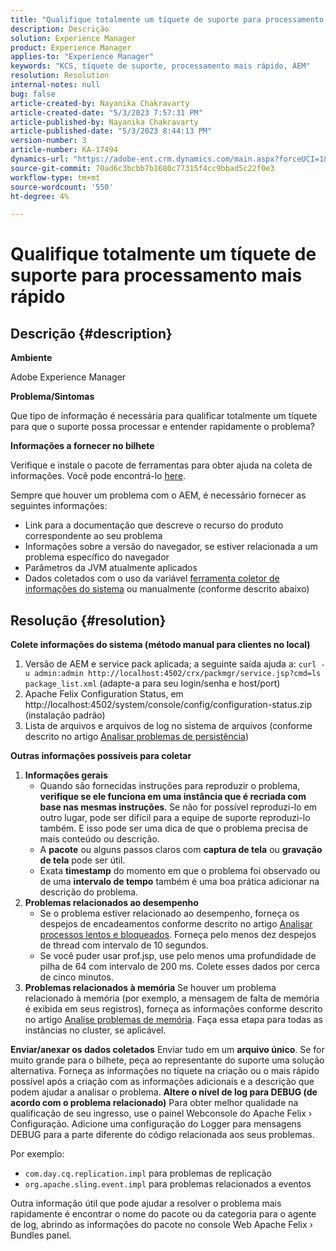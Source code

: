 ```yaml
---
title: "Qualifique totalmente um tíquete de suporte para processamento mais rápido"
description: Descrição
solution: Experience Manager
product: Experience Manager
applies-to: "Experience Manager"
keywords: "KCS, tíquete de suporte, processamento mais rápido, AEM"
resolution: Resolution
internal-notes: null
bug: false
article-created-by: Nayanika Chakravarty
article-created-date: "5/3/2023 7:57:31 PM"
article-published-by: Nayanika Chakravarty
article-published-date: "5/3/2023 8:44:13 PM"
version-number: 3
article-number: KA-17494
dynamics-url: "https://adobe-ent.crm.dynamics.com/main.aspx?forceUCI=1&pagetype=entityrecord&etn=knowledgearticle&id=18461fbc-ece9-ed11-a7c6-6045bd006b25"
source-git-commit: 70ad6c3bcbb7b1680c77315f4cc9bbad5c22f0e3
workflow-type: tm+mt
source-wordcount: '550'
ht-degree: 4%

---
```


# Qualifique totalmente um tíquete de suporte para processamento mais rápido

## Descrição {#description}


<b>Ambiente</b>

Adobe Experience Manager

<b>Problema/Sintomas</b>

Que tipo de informação é necessária para qualificar totalmente um tíquete para que o suporte possa processar e entender rapidamente o problema?

<b>Informações a fornecer no bilhete</b>

Verifique e instale o pacote de ferramentas para obter ajuda na coleta de informações. Você pode encontrá-lo [here](https://helpx.adobe.com/experience-manager/kb/index/tools.html).

Sempre que houver um problema com o AEM, é necessário fornecer as seguintes informações:

- Link para a documentação que descreve o recurso do produto correspondente ao seu problema
- Informações sobre a versão do navegador, se estiver relacionada a um problema específico do navegador
- Parâmetros da JVM atualmente aplicados
- Dados coletados com o uso da variável [ferramenta coletor de informações do sistema](https://helpx.adobe.com/experience-manager/kb/support-info-collector.html) ou manualmente (conforme descrito abaixo)



## Resolução {#resolution}

<b>Colete informações do sistema (método manual para clientes no local)</b>
1. Versão de AEM e service pack aplicada; a seguinte saída ajuda a: `curl -u admin:admin http://localhost:4502/crx/packmgr/service.jsp?cmd=ls  package_list.xml` (adapte-a para seu login/senha e host/port)
2. Apache Felix Configuration Status, em http://localhost:4502/system/console/config/configuration-status.zip (instalação padrão)
3. Lista de arquivos e arquivos de log no sistema de arquivos (conforme descrito no artigo [Analisar problemas de persistência](https://helpx.adobe.com/experience-manager/kb/AnalyzePersistenceProblems.html))

<b>Outras informações possíveis para coletar</b>
1. <b>Informações gerais</b>
   - Quando são fornecidas instruções para reproduzir o problema, <b>verifique se ele funciona em uma instância que é recriada com base nas mesmas instruções</b>. Se não for possível reproduzi-lo em outro lugar, pode ser difícil para a equipe de suporte reproduzi-lo também. E isso pode ser uma dica de que o problema precisa de mais conteúdo ou descrição.
   - A <b>pacote</b> ou alguns passos claros com <b>captura de tela</b> ou <b>gravação de tela</b> pode ser útil.
   - Exata <b>timestamp</b> do momento em que o problema foi observado ou de uma <b>intervalo de tempo</b> também é uma boa prática adicionar na descrição do problema.
2. <b>Problemas relacionados ao desempenho</b>
   - Se o problema estiver relacionado ao desempenho, forneça os despejos de encadeamentos conforme descrito no artigo [Analisar processos lentos e bloqueados](https://helpx.adobe.com/experience-manager/kb/AnalyzeSlowAndBlockedProcesses.html). Forneça pelo menos dez despejos de thread com intervalo de 10 segundos.
   - Se você puder usar prof.jsp, use pelo menos uma profundidade de pilha de 64 com intervalo de 200 ms. Colete esses dados por cerca de cinco minutos.
3. <b>Problemas relacionados à memória</b>    Se houver um problema relacionado à memória (por exemplo, a mensagem de falta de memória é exibida em seus registros), forneça as informações conforme descrito no artigo [Analise problemas de memória](https://experienceleague.adobe.com/docs/experience-cloud-kcs/kbarticles/KA-17482.html?lang=pt-BR). Faça essa etapa para todas as instâncias no cluster, se aplicável.

<b>Enviar/anexar os dados coletados</b>
Enviar tudo em um <b>arquivo único</b>. Se for muito grande para o bilhete, peça ao representante do suporte uma solução alternativa. Forneça as informações no tíquete na criação ou o mais rápido possível após a criação com as informações adicionais e a descrição que podem ajudar a analisar o problema.
<b>Altere o nível de log para DEBUG (de acordo com o problema relacionado)</b>
Para obter melhor qualidade na qualificação de seu ingresso, use o painel Webconsole do Apache Felix › Configuração. Adicione uma configuração do Logger para mensagens DEBUG para a parte diferente do código relacionada aos seus problemas.

Por exemplo:

- `com.day.cq.replication.impl` para problemas de replicação
- `org.apache.sling.event.impl` para problemas relacionados a eventos



Outra informação útil que pode ajudar a resolver o problema mais rapidamente é encontrar o nome do pacote ou da categoria para o agente de log, abrindo as informações do pacote no console Web Apache Felix › Bundles panel.
